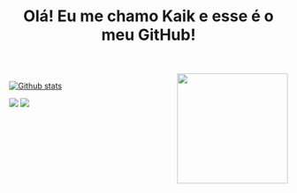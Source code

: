 <div align="center">
  <h1>Olá! Eu me chamo Kaik e esse é o meu GitHub!</h1>
</div>

<br>

<!-- <div style="display: inline_block"> -->
<div align="center">
  <!--
  <img align="center" alt="" height="150" style="border-radius:50px" 
      src="https://66.media.tumblr.com/9e3cc0dc120a12857d45c1c805c3d125/tumblr_mfbfb2tnCO1rfjowdo1_500.gif">
  -->
<!--   <img align="center" alt="" height="auto" width="100%"" 
      src="https://upload.wikimedia.org/wikipedia/commons/7/7e/Knowledge_Is_Human_Homepage_Animated_Banner.gif"> -->
</div>

<br>

<div align="center">
  <img align="right" alt="" height="200" src="https://66.media.tumblr.com/9e3cc0dc120a12857d45c1c805c3d125/tumblr_mfbfb2tnCO1rfjowdo1_500.gif">
</div>

[![Github stats](https://github-readme-stats.vercel.app/api?username=kaikpersike&show_icons=true&theme=dracula)](https://github.com/anuraghazra/github-readme-stats)

<div> 

  <a href = "mailto:kaikpersikemai@gmail.com"><img src="https://img.shields.io/badge/Gmail-D14836?style=for-the-badge&logo=gmail&logoColor=white" target="_blank"></a>
  <a href="https://www.linkedin.com/in/kaik-persike-maiorquino-91329b231" target="_blank"><img src="https://img.shields.io/badge/-LinkedIn-%230077B5?style=for-the-badge&logo=linkedin&logoColor=white" target="_blank"></a> 
  
</div>
